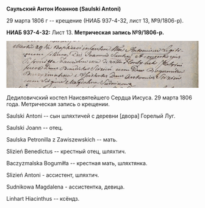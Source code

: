 **Саульский Антон Иоаннов (Saulski Antoni)**

29 марта 1806 г -- крещение (НИАБ 937-4-32, лист 13, №9/1806-р).

**НИАБ 937-4-32:** Лист 13. **Метрическая запись №9/1806-р.**

![](./media/ae123e2cdebdcff89ea6d6883599aa0c936341fe.png)

Дедиловичский костел Наисвятейшего Сердца Иисуса. 29 марта 1806 года.
Метрическая запись о крещении.

Saulski Antoni -- сын шляхтичей с деревни \[двора\] Горелый Луг.

Saulski Joann -- отец.

Saulska Petronilla z Zawiszewskich -- мать.

Slizień Benedictus -- крестный отец, шляхтич.

Baczyzmalska Bogumiłła -- крестная мать, шляхтянка.

Slizień Antoni - ассистент, шляхтич.

Sudnikowa Magdalena - ассистентка, девица.

Linhart Hiacinthus -- ксёндз.
